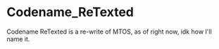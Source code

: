# Codename_ReTexted
Codename ReTexted is a re-write of MTOS, as of right now, idk how I'll name it.
